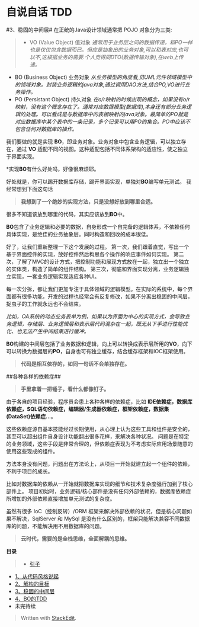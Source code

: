 自说自话 TDD
========================

#3、稳固的中间层#
在正统的Java设计领域通常把 POJO 对象分为三类:
>- VO (Value Object) 值对象
*通常用于业务层之间的数据传递，和PO一样也是仅仅包含数据而已。但应是抽象出的业务对象,可以和表对应,也可以不,这根据业务的需要.个人觉得同DTO(数据传输对象),在web上传递。*
- BO (Business Object) 业务对象
*从业务模型的角度看,见UML元件领域模型中的领域对象。封装业务逻辑的java对象,通过调用DAO方法,结合PO,VO进行业务操作。*   
- PO (Persistant Object) 持久对象
*在o/r映射的时候出现的概念，如果没有o/r映射，没有这个概念存在了。通常对应数据模型(数据库),本身还有部分业务逻辑的处理。可以看成是与数据库中的表相映射的java对象。最简单的PO就是对应数据库中某个表中的一条记录，多个记录可以用PO的集合。PO中应该不包含任何对数据库的操作。*

我们要做的就是实现 **BO**，即业务对象。业务对象中包含业务逻辑，可以独立存在，通过 **VO** 适配不同的视图。这种适配包括不同体系架构的适应性，使之独立于界面实现。

*实现**BO**有什么好处吗，好像很麻烦耶。

好处就是，你可以踢开数据库存储，踢开界面实现，单独对**BO**编写单元测试。
我经常想到下面这句话
>**我想到了一个绝妙的实现方法，只是没想好放到哪里合适。**

很多不知道该放到哪里的代码，其实应该放到**BO**中。

**BO**包含了业务逻辑和必要的数据，自身形成一个自完备的逻辑体系，不依赖任何具体实现，是绝佳的业务抽象层。同时构造和回收的成本很低。


好了，让我们重新整理一下这个发展的过程。
第一次，我们跟着直觉，写出一个基于界面控件的实现，放好控件然后构思各个操作的响应事件如何实现。
第二次，了解了MVC的设计方式，把控制功能和展现方式放在一起，独立出一个独立的实体类，构造了简单的组件结构。
第三次，彻底和界面实现分离，业务逻辑独立实现，一套业务逻辑实现适应各种UI。

每一次分拆，都让我们更加专注于具体领域的逻辑模型。在实际的系统中，每个界面都有很多功能，开发的过程也经常会有反复修改，如果不分离出稳固的中间层，捉虫子的工作就永远也不会结束。

*比如，OA系统的动态业务表单为例，如果以为界面为中心的实现方式，会导致业务逻辑，存储层、业务逻辑层和表示层代码混杂在一起，既无从下手进行性能优化、也无法产生中间结果进行缓冲。*

**BO**构建的中间层包括了业务数据和逻辑，向上可以转换成表示层所用的**VO**，向下可以转换为数据层的**PO**，自身也可有独立缓存，结合缓存框架和IOC框架使用。

>**代码是相互依存的，如同一句话不会单独存在。**

##各种各样的依赖症##
>**手里拿着一把锤子，看什么都像钉子。**

由于各自的项目经验，程序员会患上各种各样的依赖症，比如 **IDE依赖症，数据库依赖症，SQL语句依赖症，编辑器/生成器依赖症，框架依赖症，数据集(DataSet)依赖症...**。

这些依赖症源自基本技能经过长期使用，从心理上认为这些工具和组件是安全的，甚至可以超出组件自身设计功能翻出很多花样，来解决各种状况。
问题是在特定的业务领域，这些手段是非常合理的，但依赖症表现为不考虑实际应用场景随意的使用这些现成的组件。

方法本身没有问题，问题出在方法论上，从项目一开始就建立起一个组件的依赖，不利于项目的成长。

比如对数据库的依赖从一开始就把数据库实现的细节和技术复杂度强行加到了核心部件上。
项目初始时，业务逻辑/核心部件是没有任何外部依赖的，数据库依赖症所增加的外部依赖直接增加单元测试的复杂度。

虽然有很多 IoC（控制反转）/ORM 框架来解决外部依赖的状况，但是核心问题如果不解决，SqlServer 和 MySql 是没有什么区别的，框架只能解决兼容不同数据库的问题，不能解决用不用数据库的问题。

>**云时代，需要的是全栈思维，全面解耦的思维。**




**目录**
>- [引子](引子.md)
- [1、从代码风格说起](1.从代码风格说起.md)
- [2、解构的目标](2.解构的目标.md)
- [3、稳固的中间层](3.稳固的中间层.md)
- [4、BO的TDD](4.BO的TDD.md)
- 未完待续

> Written with [StackEdit](https://stackedit.io/).